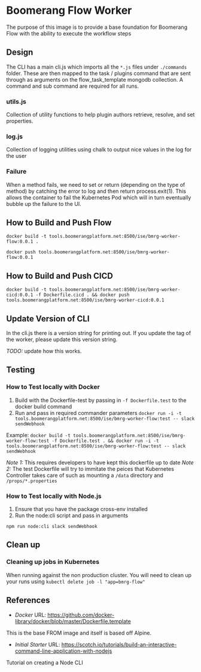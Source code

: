 # Boomerang Flow Worker

The purpose of this image is to provide a base foundation for Boomerang Flow with the ability to execute the workflow steps

## Design

The CLI has a main cli.js which imports all the `*.js` files under `./commands` folder. These are then mapped to the task / plugins command that are sent through as arguments on the flow_task_template mongodb collection. A command and sub command are required for all runs.

### utils.js

Collection of utility functions to help plugin authors retrieve, resolve, and set properties.

### log.js

Collection of logging utilities using chalk to output nice values in the log for the user

### Failure

When a method fails, we need to set or return (depending on the type of method) by catching the error to log and then return process.exit(1). This allows the container to fail the Kubernetes Pod which will in turn eventually bubble up the failure to the UI.

## How to Build and Push Flow

`docker build -t tools.boomerangplatform.net:8500/ise/bmrg-worker-flow:0.0.1 .`

`docker push tools.boomerangplatform.net:8500/ise/bmrg-worker-flow:0.0.1`

## How to Build and Push CICD

`docker build -t tools.boomerangplatform.net:8500/ise/bmrg-worker-cicd:0.0.1 -f Dockerfile.cicd . && docker push tools.boomerangplatform.net:8500/ise/bmrg-worker-cicd:0.0.1`

## Update Version of CLI

In the cli.js there is a version string for printing out. If you update the tag of the worker, please update this version string.

_TODO:_ update how this works.

## Testing

### How to Test locally with Docker

1. Build with the Dockerfile-test by passing in `-f Dockerfile.test` to the docker build command
2. Run and pass in required commander parameters `docker run -i -t tools.boomerangplatform.net:8500/ise/bmrg-worker-flow:test -- slack sendWebhook`

Example: `docker build -t tools.boomerangplatform.net:8500/ise/bmrg-worker-flow:test -f Dockerfile.test . && docker run -i -t tools.boomerangplatform.net:8500/ise/bmrg-worker-flow:test -- slack sendWebhook`

_Note 1:_ This requires developers to have kept this dockerfile up to date
_Note 2:_ The test Dockerfile will try to immitate the peices that Kubernetes Controller takes care of such as mounting a `/data` directory and `/props/*.properties`

### How to Test locally with Node.js

1. Ensure that you have the package cross-env installed
2. Run the node:cli script and pass in arguments
```
npm run node:cli slack sendWebhook
```

## Clean up

### Cleaning up jobs in Kubernetes

When running against the non production cluster. You will need to clean up your runs using `kubectl delete job -l "app=bmrg-flow"`

## References

- _Docker_
  URL: https://github.com/docker-library/docker/blob/master/Dockerfile.template

This is the base FROM image and itself is based off Alpine.

- _Initial Starter_
  URL: https://scotch.io/tutorials/build-an-interactive-command-line-application-with-nodejs

Tutorial on creating a Node CLI
